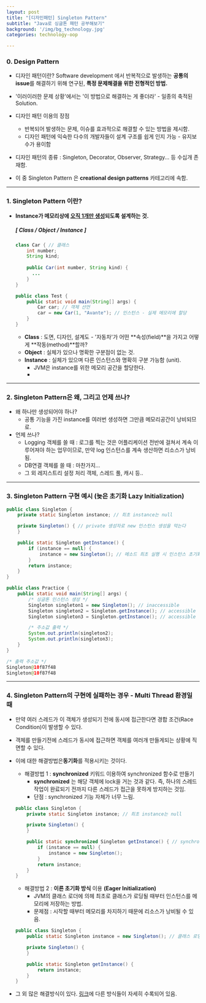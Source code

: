 ```yaml
---
layout: post
title: "[디자인패턴] Singleton Pattern"
subtitle: "Java로 싱글톤 패턴 공부해보기"
background: '/img/bg_technology.jpg'
categories: technology-oop

---
```


### 0. Design Pattern

- 디자인 패턴이란? Software development 에서 반복적으로 발생하는 **공통의 issue**를 해결하기 위해 연구된, **특정 문제해결을 위한 전형적인 방법.**

- '이러이러한 문제 상황'에서는 '이 방법으로 해결하는 게 좋더라' - 일종의 축적된 Solution.

- 디자인 패턴 이용의 장점

  - 반복되어 발생하는 문제, 이슈를 효과적으로 해결할 수 있는 방법을 제시함.
  - 디자인 패턴에 익숙한 다수의 개발자들이 설계 구조를 쉽게 인지 가능 - 유지보수가 용이함

- 디자인 패턴의 종류 : Singleton, Decorator, Observer, Strategy... 등 수십개 존재함.

- 이 중 Singleton Pattern 은 **creational design patterns** 카테고리에 속함.

  

---

### 1. Singleton Pattern 이란?

- **Instance가 메모리상에 <u>오직 1개만 생성</u>되도록 설계하는 것.**

  ##### [ Class / Object / Instance ] 

  ```java
  class Car { // 클래스
      int number;
      String kind;
      
      public Car(int number, String kind) {
  		...
      }
  }
  
  public class Test {
      public static void main(String[] args) {
          Car car; // 객체 선언
          car = new Car(1, "Avante"); // 인스턴스 - 실제 메모리에 할당
      }
  }
  ```

  - **Class** : 도면, 디자인, 설계도 - '자동차'가 어떤 **속성(field)**을 가지고 어떻게 **작동(method)**할까?
  - **Object** : 실체가 있으나 명확한 구분점이 없는 것.
  - **Instance** : 실체가 있으며 다른 인스턴스와 명확히 구분 가능함 (unit).
    - JVM은 instance를 위한 메모리 공간을 할당한다.
    - 

---

### 2. Singleton Pattern은 왜, 그리고 언제 쓰나?

- 왜 하나만 생성되어야 하나?
  - 공통 기능을 가진 instance를 여러번 생성하면 그만큼 메모리공간이 낭비되므로.
- 언제 쓰나?
  - Logging 객체를 쓸 때 : 로그를 찍는 것은 어플리케이션 전반에 걸쳐서 계속 이루어져야 하는 업무이므로, 만약 log 인스턴스를 계속 생산하면 리소스가 낭비됨.
  - DB연결 객체를 쓸 때 : 마찬가지...
  - 그 외 레지스트리 설정 처리 객체, 스레드 풀, 캐시 등..



---

### 3. Singleton Pattern 구현 예시 (늦은 초기화 Lazy Initialization)

```java
public class Singleton {
    private static Singleton instance; // 최초 instance는 null

    private Singleton() { // private 생성자로 new 인스턴스 생성을 막는다
    }

    public static Singleton getInstance() {
        if (instance == null) {
            instance = new Singleton(); // 메소드 최초 실행 시 인스턴스 초기화
        }
        return instance;
    }
}

public class Practice {
    public static void main(String[] args) {
        /* 싱글톤 인스턴스 생성 */
        Singleton singleton1 = new Singleton(); // inaccessible
        Singleton singleton2 = Singleton.getInstance(); // accessible
        Singleton singleton3 = Singleton.getInstance(); // accessible

        /* 주소값 출력 */
        System.out.println(singleton2);
        System.out.println(singleton3);
    }
}

/* 출력 주소값 */
Singleton@10f87f48
Singleton@10f87f48

```



---

### 4. Singleton Pattern의 구현에 실패하는 경우 - Multi Thread 환경일 때

- 만약 여러 스레드가 이 객체가 생성되기 전에 동시에 접근한다면 경합 조건(Race Condition)이 발생할 수 있다.

- 객체를 만들기전에 스레드가 동시에 접근하면 객체를 여러개 만들게되는 상황에 직면할 수 있다.

- 이에 대한 해결방법은**동기화**를 적용시키는 것이다.
  - 해결방법 1 : **synchronized** 키워드 이용하여 synchronized 함수로 만들기
    - **synchronized** 는 해당 객체에 lock을 거는 것과 같다. 즉, 하나의 스레드 작업이 완료되기 전까지 다른 스레드가 접근을 못하게 방지하는 것임.
    - 단점 : synchronized 기능 자체가 너무 느림.

  ```java
  public class Singleton {
      private static Singleton instance; // 최초 instance는 null
  
      private Singleton() {
      }
  
      public static synchronized Singleton getInstance() { // synchronized
          if (instance == null) {
              instance = new Singleton();
          }
          return instance;
      }
  }
  ```

  - 해결방법 2 : **이른 초기화 방식** 이용 **(Eager Initialization)**
    - JVM의 클래스 로더에 의헤 최초로 클래스가 로딩될 때부터 인스턴스를 메모리에 저장하는 방법.
    - 문제점 : 시작할 때부터 메모리를 차지하기 때문에 리소스가 낭비될 수 있음.

  ```java
  public class Singleton {
      public static Singleton instance = new Singleton(); // 클래스 로딩 시점에서 인스턴스 생성
  
      private Singleton() {
      }
  
      public static Singleton getInstance() {
          return instance;
      }
  }
  ```



- 그 외 많은 해결방식이 있다. [링크]( http://wiki.hash.kr/index.php/%EC%8B%B1%EA%B8%80%ED%86%A4%ED%8C%A8%ED%84%B4#.EC.9D.B4.EB.A5.B8_.EC.B4.88.EA.B8.B0.ED.99.94_.EB.B0.A9.EC.8B.9D)에 다른 방식들이 자세히 수록되어 있음.




